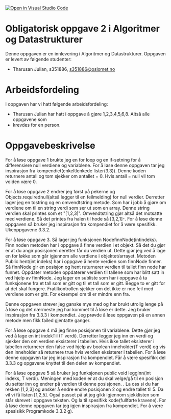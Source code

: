 [![Open in Visual Studio Code](https://classroom.github.com/assets/open-in-vscode-f059dc9a6f8d3a56e377f745f24479a46679e63a5d9fe6f495e02850cd0d8118.svg)](https://classroom.github.com/online_ide?assignment_repo_id=5881312&assignment_repo_type=AssignmentRepo)
# Obligatorisk oppgave 2 i Algoritmer og Datastrukturer

Denne oppgaven er en innlevering i Algoritmer og Datastrukturer.
Oppgaven er levert av følgende studenter:
* Tharusan Julian, s351886, s351886@oslomet.no


# Arbeidsfordeling

I oppgaven har vi hatt følgende arbeidsfordeling:
* Tharusan Julian har hatt i oppgave å gjøre 1,2,3,4,5,6,8. Altså alle oppgavene som 
* krevdes for en person. 

# Oppgavebeskrivelse

For å løse oppgave 1 brukte jeg en for loop og en if-setning for å differensiere null verdiene og 
variablene. For å løse denne oppgaven tar jeg inspirasjon fra kompendiet(enkeltlenkede lister(3.3)).
Denne koden returnere antall og tom sjekker om antallet = 0. 
Hvis antall = null vil tom voiden være 0. 

For å løse oppgave 2 endrer jeg først på pekerne og Objects.requirednull(altså legger til en feilmelding) 
for null verdier. Derretter lager jeg en tostring og en omvendtstring metode. Som har i jobb å gjøre om 
verdiene om til en string verdi som ser ut som en array. Denne string verdien skal printes som et "[1,2,3]".
Omvendtstring gjør altså det motsatte med verdiene. Så det printes fra halen til hode så [3,2,1]-. 
For å løse denne oppgaven så bruker jeg inspirasjon fra kompendiet for å være spesifikk. Ukeoppgavene 
3.3.2.

For å løse oppgave 3. Så lager jeg funksjonen Node<T>finnNode(intindeks). Finn noden metoden har i oppgave
å finne verdien i et objekt. Så det du gjør er at du angir posisjonen deretter får du verdien ut. Dette gjør 
jeg ved å lage en for løkke som går igjennom alle verdiene i objektet/arrayet. Metoden Public hent(int indeks)
har i oppgave å hente verdien som finnNode finner. Så finnNode gir en posisjon og hent ruturnerer verdien til 
tallet finn node har funnet. Oppdater metoden oppdaterer verdien til tallene som har blitt satt in ved
hjelp av finnNode. Jeg lager en subliste som har i oppgave å ta funksjonene fra et tall som er gitt og til 
et tall som er gitt. Begge to er gitt for at det skal fungere. Fratilkontrollen sjekker om det ikke er noe 
feil med verdiene som er gitt. For eksempel om til er mindre enn fra. 

Denne oppgaven strever jeg ganske mye med og har brukt utrolig lenge på å løse og det nærmeste jeg har kommet 
til å løse er dette. Jeg bruker inspirasjon fra 3.3.3 i kompendiet. Jeg prøvde å løse oppgaven på en annen 
metode men fikk failed gjentatte ganger. 


For å løse oppgave 4 må jeg finne posisjonen til variablene. Dette gjør jeg ved å lage en int indekTil
(T verdi). Derretter legger jeg inn en verdi og sjekker den om verdien eksisterer i tabellen. Hvis ikke 
tallet eksisterer i tabellen returnerer den false ved hjelp av boolean inneholder(T verdi) og vis den 
inneholder så returnere true hvis verdien eksisterer i tabellen. For å løse denne oppgaven tar jeg
inspirasjon fra kompendiet. Får å være spesifikk del 3.3.3 og opgavene knyttet til den delen av kompendiet.

For å løse oppgave 5 så bruker jeg funksjonen public void leggInn(int indeks, T verdi). Meningen med koden 
er at du skal velge/gå til en posisjon du setter inn og endrer på verdien til denne posisjonen. 
. La oss si du har rekken [1,2,3] og ønsker å endre endre posisjonen 2 og endre tallet til 5. Da vil vi
få listen [1,2,5]. Også passet på at jeg gikk igjennom sjekklisten som står skrevet i oppgave teksten. Og 
la til spesifikk kode(fullførte kravene). For å løse denne oppgaven tar jeg igjen inspirasjon fra 
kompendiet. For å være spesisikk Programkode 3.3.2 g). 









